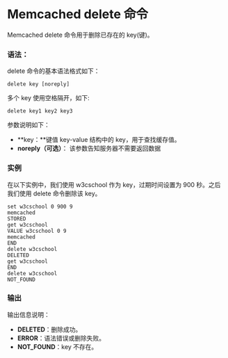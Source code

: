 # Memcached delete 命令

Memcached delete 命令用于删除已存在的 key(键)。

### 语法：

delete 命令的基本语法格式如下：

```
delete key [noreply]
```

多个 key 使用空格隔开，如下:

```
delete key1 key2 key3
```

参数说明如下：

- **key：**键值 key-value 结构中的 key，用于查找缓存值。
- **noreply（可选）**： 该参数告知服务器不需要返回数据

### 实例

在以下实例中，我们使用 w3cschool 作为 key，过期时间设置为 900 秒。之后我们使用 delete 命令删除该 key。

```
set w3cschool 0 900 9
memcached
STORED
get w3cschool
VALUE w3cschool 0 9
memcached
END
delete w3cschool
DELETED
get w3cschool
END
delete w3cschool
NOT_FOUND
```

### 输出

输出信息说明：

- **DELETED**：删除成功。
- **ERROR**：语法错误或删除失败。
- **NOT_FOUND**：key 不存在。